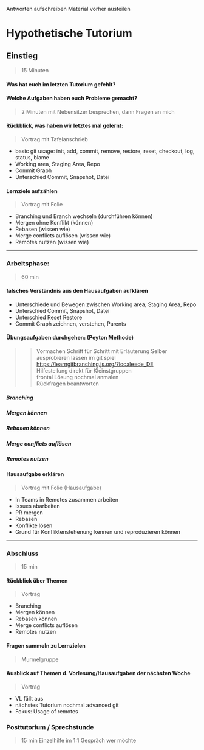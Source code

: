 Antworten aufschreiben
Material vorher austeilen

# Hypothetische Tutorium
## Einstieg
> 15 Minuten
#### Was hat euch im letzten Tutorium gefehlt? 
#### Welche Aufgaben haben euch Probleme gemacht?
> 2 Minuten mit Nebensitzer besprechen, dann Fragen an mich
#### Rückblick, was haben wir letztes mal gelernt:
> Vortrag mit Tafelanschrieb
- basic git usage: init, add, commit, remove, restore, reset, checkout, log, status, blame
- Working area, Staging Area, Repo
- Commit Graph
- Unterschied Commit, Snapshot, Datei

#### Lernziele aufzählen
> Vortrag mit Folie
-   Branching und Branch wechseln (durchführen können)
-   Mergen ohne Konflikt (können)
-   Rebasen (wissen wie)
-   Merge conflicts auflösen (wissen wie)
-   Remotes nutzen (wissen wie)

--------------------------------------------------

### Arbeitsphase:
> 60 min
#### falsches Verständnis aus den Hausaufgaben aufklären
- Unterschiede und Bewegen zwischen Working area, Staging Area, Repo
- Unterschied Commit, Snapshot, Datei
- Unterschied Reset Restore
- Commit Graph zeichnen, verstehen, Parents

#### Übungsaufgaben durchgehen: (Peyton Methode)
>> Vormachen Schritt für Schritt mit Erläuterung
 Selber ausprobieren lassen im git spiel https://learngitbranching.js.org/?locale=de_DE   
 Hilfestellung direkt für Kleinstgruppen  
 frontal Lösung nochmal anmalen  
 Rückfragen beantworten  
>>
##### Branching
##### Mergen können
##### Rebasen können
##### Merge conflicts auflösen
##### Remotes nutzen

#### Hausaufgabe erklären
> Vortrag mit Folie (Hausaufgabe)
- In Teams in Remotes zusammen arbeiten
- Issues abarbeiten
- PR mergen
- Rebasen
- Konflikte lösen
- Grund für Konfliktenstehenung kennen und reproduzieren können

--------------------------
### Abschluss
> 15 min
#### Rückblick über Themen
> Vortrag
- Branching
- Mergen können
- Rebasen können
- Merge conflicts auflösen
- Remotes nutzen

#### Fragen sammeln zu Lernzielen 
> Murmelgruppe
#### Ausblick auf Themen d. Vorlesung/Hausaufgaben der nächsten Woche
> Vortrag
- VL fällt aus
- nächstes Tutorium nochmal advanced git
- Fokus: Usage of remotes

### Posttutorium / Sprechstunde
> 15 min
Einzelhilfe im 1:1 Gespräch wer möchte
